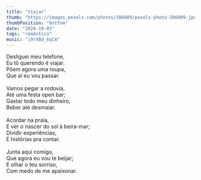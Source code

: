 ```yaml
---
title: "Viajar"
thumb: "https://images.pexels.com/photos/386009/pexels-photo-386009.jpeg"
thumbPosition: "bottom"
date: "2024-10-03"
tags: "romântico"
music: "i9rXBd_6qCA"
---
```

Desliguei meu telefone,  
Eu tô querendo é viajar.  
Põem agora uma roupa,  
Que aí eu vou passar.  
<br />
Vamos pegar a rodovia,  
Até uma festa open bar;  
Gastar todo meu dinheiro,  
Beber até desmaiar.  
<br />
Acordar na praia,  
E ver o nascer do sol à beira-mar;  
Dividir experiências,  
E histórias pra contar.  
<br />
Junta aqui comigo,  
Que agora eu vou te beijar;  
E olhar o teu sorriso,  
Com medo de me apaixonar.  